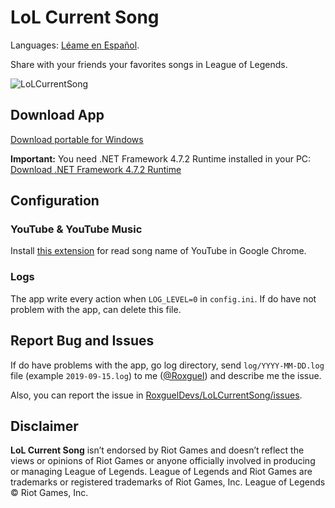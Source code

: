 LoL Current Song
===

Languages: [Léame en Español](./README.es.md).

Share with your friends your favorites songs in League of Legends.

![LoLCurrentSong](https://i.imgur.com/voRlbjZ.gif)

## Download App

[Download portable for Windows](https://github.com/RoxguelDevs/LoLCurrentSong/releases/download/v1.0.0-alpha.3/Release-v1.0.0-alpha.3.zip)

**Important:** You need .NET Framework 4.7.2 Runtime installed in your PC: [Download .NET Framework 4.7.2 Runtime](https://dotnet.microsoft.com/download/dotnet-framework/net472)

## Configuration

### YouTube & YouTube Music

Install [this extension](https://github.com/RoxguelDevs/LoLCurrentSong-ChromeExtension) for read song name of YouTube in Google Chrome.

### Logs

The app write every action when `LOG_LEVEL=0` in `config.ini`.
If do have not problem with the app, can delete this file.

## Report Bug and Issues
If do have problems with the app, go log directory, send `log/YYYY-MM-DD.log` file (example `2019-09-15.log`) to me ([@Roxguel](https://twitter.com/Roxguel)) and describe me the issue.

Also, you can report the issue in [RoxguelDevs/LoLCurrentSong/issues](https://github.com/RoxguelDevs/LoLCurrentSong/issues).

## Disclaimer

**LoL Current Song** isn’t endorsed by Riot Games and doesn’t reflect the views or opinions of Riot Games or anyone officially involved in producing or managing League of Legends. League of Legends and Riot Games are trademarks or registered trademarks of Riot Games, Inc. League of Legends © Riot Games, Inc.
